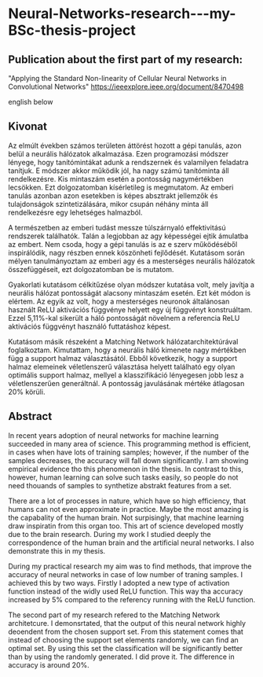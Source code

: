 # Neural-Networks-research---my-BSc-thesis-project

## Publication about the first part of my research:
"Applying the Standard Non-linearity of Cellular Neural Networks in Convolutional Networks"
https://ieeexplore.ieee.org/document/8470498


english below

## Kivonat

Az elmúlt években számos területen áttörést hozott a gépi tanulás, azon belül a neurális hálózatok alkalmazása. Ezen programozási módszer lényege, hogy tanítómintákat adunk a rendszernek és valamilyen feladatra tanítjuk. E módszer akkor működik jól, ha nagy számú tanítóminta áll rendelkezésre. Kis mintaszám esetén a pontosság nagymértékben lecsökken. Ezt dolgozatomban kísérletileg is megmutatom. Az emberi tanulás azonban azon esetekben is képes absztrakt jellemzők és tulajdonságok szintetizálására, mikor csupán néhány minta áll rendelkezésre egy lehetséges halmazból.

A természetben az emberi tudást messze túlszárnyaló effektivitású rendszerek találhatók. Talán a legjobban az agy képességei ejtik ámulatba az embert. Nem csoda, hogy a gépi tanulás is az e szerv működéséből inspirálódik, nagy részben ennek köszönheti fejlődését. Kutatásom során mélyen tanulmányoztam az emberi agy és a mesterséges neurális hálózatok összefüggéseit, ezt dolgozatomban be is mutatom.

Gyakorlati kutatásom célkitűzése olyan módszer kutatása volt, mely javítja a neurális hálózat pontosságát alacsony mintaszám esetén. Ezt két módon is elértem. Az egyik az volt, hogy a mesterséges neuronok általánosan használt ReLU aktivációs függvénye helyett egy új függvényt konstruáltam. Ezzel 5,11%-kal sikerült a háló pontosságát növelnem a referencia ReLU aktivációs függvényt használó futtatáshoz képest.

Kutatásom másik részeként a Matching Network hálózatarchitektúrával foglalkoztam. Kimutattam, hogy a neurális háló kimenete nagy mértékben függ a support halmaz választásától. Ebből következik, hogy a support halmaz elemeinek véletlenszerű választása helyett található egy olyan optimális support halmaz, mellyel a klasszifikáció lényegesen jobb lesz a véletlenszerűen generáltnál. A pontosság javulásának mértéke átlagosan 20% körüli.


## Abstract

In recent years adoption of neural networks for machine learning succeeded in many area of science. This programming method is efficient, in cases when have lots of training samples; however, if the number of the samples decreases, the accuracy will fall down significantly. I am showing empirical evidence tho this phenomenon in the thesis. In contrast to this, however, human learning can solve such tasks easily, so people do not need thouands of samples to synthetize abstrakt features from a set.

There are a lot of processes in nature, which have so high efficiency, that humans can not even approximate in practice. Maybe the most amazing is the capabality of the human brain.  Not surpisingly, that machine learning draw inspiratin from this organ too. This art of science developed mostly due to the brain research. During my work I studied deeply the correspondence of the human brain and the artificial neural networks. I also demonstrate this in my thesis.

During my practical research my aim was to find methods, that improve the accuracy of neural networks in case of low number of traning samples. I achieved this by two ways. Firstly I adopted a new type of activation function instead of the widly used ReLU function. This way tha accuracy increased by 5% compared to the referency running with the ReLU function.

The second part of my research refered to the Matching Network architetcure. I demonsrtated, that the output of this neural network highly deoendent from the chosen support set. From this statement comes that instead of choosing the support set elements randomly, we can find an optimal set. By using this set the classification will be significantly better than by using the randomly generated. I did prove it. The difference in accuracy is around 20%.
